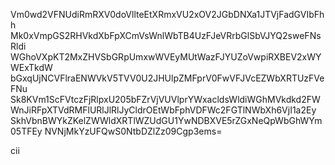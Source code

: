 Vm0wd2VFNUdiRmRXV0doVllteEtXRmxVU2xOV2JGbDNXa1JTVjFadGVIbFhh
Mk0xVmpGS2RHVkdXbFpXCmVsWnlWbTB4UzFJeVRrbGlSbVJYQ2sweFNsRldi
WGhoVXpKT2MxZHVSbGRpUmxwWVEyMUtWazFJYUZoVwpiRXBEV2xWYWExTkdW
bGxqUjNCVFlraENWVkV5TVV0U2JHUlpZMFprV0FwVFJVcEZWbXRTUzFVeFNu
Sk8KVm1ScFVtczFjRlpxU205bFZrVjVUVlprYWxacldsWldiWGhMVkdkd2FW
WnJiRFpXTVdRMFlURlJlRlJyCldrOEtWbFphVDFWc2FGTlNWbXh6VjI1a2Ey
SkhVbnBWYkZKelZWWldXRTlWZUdGU1YwNDBXVE5rZGxNeQpWbGhWYm05TFEy
NVNjMkYzUFQwS0NtbDZlZz09Cgp3ems=

cii